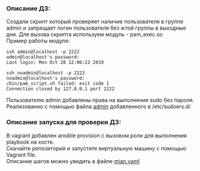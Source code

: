 ### Описание ДЗ: 
Создали скрипт который проверяет наличие пользователя в группе admin и запрещает логин пользователя без жтой группы в выходные дни. Для вызова скрипта используем модуль - pam_exec.so  
Пример работы модуля:  
```
ssh admin@localhost -p 2222
admin@localhost's password:
Last login: Mon Oct 28 12:06:22 2019
```  
```
ssh noadmin@localhost -p 2222
noadmin@localhost's password:
/bin/pam_script.sh failed: exit code 1
Connection closed by 127.0.0.1 port 2222
```

Пользователю admin добавлены права на выполнение sudo без пароля. Реализованно с помощью файла [admin](roles/pam/files/adm_user) добавленного в /etc/sudoers.d/  

### Описание запуска для проверки ДЗ:
В vagrant добавлен ansible provision с вызовом роли для выполнения playbook на хосте.  
Скачайте репозиторий и запустите виртуальную машину с помощью Vagrant file.  
Описание шагов можно увидить в файле [mian.yaml](roles/pam/tasks/main.yml)
